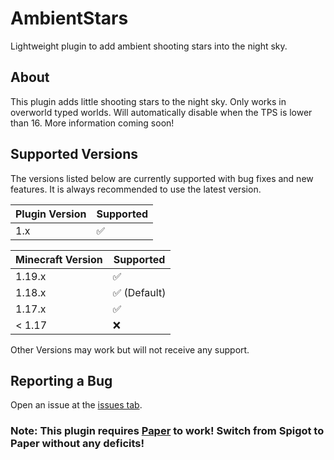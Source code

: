 # AmbientStars
Lightweight plugin to add ambient shooting stars into the night sky.

## About
This plugin adds little shooting stars to the night sky. Only works in overworld typed worlds. Will automatically disable when the TPS is lower than 16. More information coming soon!

## Supported Versions

The versions listed below are currently supported with bug fixes and new features. It is always recommended to use the latest version.

| Plugin Version | Supported          |
| ------- | ------------------ |
| 1.x   | :white_check_mark: |

| Minecraft Version | Supported |
| ----------------- | --------- |
| 1.19.x            | ✅ |
| 1.18.x            | ✅ (Default) |
| 1.17.x            | ✅ |
| < 1.17            | :x: |

Other Versions may work but will not receive any support.

## Reporting a Bug
Open an issue at the [issues tab](https://github.com/TheLeCrafter/ambientstars/issues).

### Note: This plugin requires [Paper](https://papermc.io/) to work! Switch from Spigot to Paper without any deficits!
